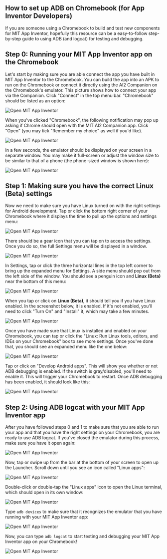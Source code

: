 ## How to set up ADB on Chromebook (for App Inventor Developers)

If you are someone using a Chromebook to build and test new components for MIT App Inventor, hopefully this resource can be a easy-to-follow step-by-step guide to using ADB (and logcat) for testing and debugging.

## Step 0: Running your MIT App Inventor app on the Chromebook

Let's start by making sure you are able connect the app you have built in MIT App Inventor to the Chromebook. You can build the app into an APK to run on the Chromebook or connect it directly using the AI2 Companion on the Chromebook's emulator. This picture shows how to connect your app via the Companion. Click "Connect" in the top menu bar. "Chromebook" should be listed as an option:

![Open MIT App Inventor](screenshots/Step-0-0.png)

When you've clicked "Chromebook", the following notification may pop up asking if Chrome should open with the MIT AI2 Companion app. Click "Open" (you may tick "Remember my choice" as well if you'd like).

![Open MIT App Inventor](screenshots/Step-0-1.png)

In a few seconds, the emulator should be displayed on your screen in a separate window. You may make it full-screen or adjust the window size to be similar to that of a phone (the phone-sized window is shown here):

![Open MIT App Inventor](screenshots/Step-0-2.png)


## Step 1: Making sure you have the correct Linux (Beta) settings

Now we need to make sure you have Linux turned on with the right settings for Android development. Tap or click the bottom right corner of your Chromebook where it displays the time to pull up the options and settings menu:

![Open MIT App Inventor](screenshots/Step-1-0.png)

There should be a gear icon that you can tap on to access the settings. Once you do so, the full Settings menu will be displayed in a window. 

![Open MIT App Inventor](screenshots/Step-1-1.png)

In Settings, tap or click the three horizontal lines in the top left corner to bring up the expanded menu for Settings. A side menu should pop out from the left side of the window. You should see a penguin icon and **Linux (Beta)** near the bottom of this menu:

![Open MIT App Inventor](screenshots/Step-1-2.png)

When you tap or click on **Linux (Beta)**, it should tell you if you have Linux enabled. In the screenshot below, it is enabled. If it's not enabled, you'll need to click "Turn On" and "Install" it, which may take a few minutes. 

![Open MIT App Inventor](screenshots/Step-1-3.png)

Once you have made sure that Linux is installed and enabled on your Chromebook, you can tap or click the "Linux: Run Linux tools, editors, and IDEs on your Chromebook" box to see more settings. Once you've done that, you should see an expanded menu like the one below:

![Open MIT App Inventor](screenshots/Step-1-4.png)

Tap or click on "Develop Android apps". This will show you whether or not ADB debugging is enabled. If the switch is gray/disabled, you'll need to enable it. This will trigger your Chromebook to restart. Once ADB debugging has been enabled, it should look like this:

![Open MIT App Inventor](screenshots/Step-1-5.png)

## Step 2: Using ADB logcat with your MIT App Inventor app

After you have followed steps 0 and 1 to make sure that you are able to run your app and that you have the right settings on your Chromebook, you are ready to use ADB logcat. If you've closed the emulator during this process, make sure you have it open again:

![Open MIT App Inventor](screenshots/Step-2-0.png)

Now, tap or swipe up from the bar at the bottom of your screen to open up the Launcher. Scroll down until you see an icon called "Linux apps":

![Open MIT App Inventor](screenshots/Step-2-1.png)

Double-click or double-tap the "Linux apps" icon to open the Linux terminal, which should open in its own window:

![Open MIT App Inventor](screenshots/Step-2-2.png)

Type `adb devices` to make sure that it recognizes the emulator that you have running with your MIT App Inventor app:

![Open MIT App Inventor](screenshots/Step-2-3.png)

Now, you can type `adb logcat` to start testing and debugging your MIT App Inventor app on your Chromebook!

![Open MIT App Inventor](screenshots/Step-2-4.png)
